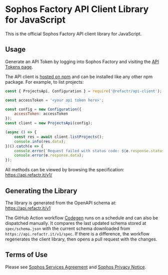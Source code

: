 # Sophos Factory API Client Library for JavaScript

This is the official Sophos Factory API client library for JavaScript.

## Usage

Generate an API Token by logging into Sophos Factory and visiting the [API Tokens page](https://app.refactr.it/user/tokens).

The API client is [hosted on npm](https://www.npmjs.com/package/@refactr/api-client) and can be installed like any other npm package. For example, to list projects:

```js
const { ProjectsApi, Configuration } = require('@refactr/api-client');

const accessToken = '<your api token here>';

const config = new Configuration({
    accessToken: accessToken
});
const client = new ProjectsApi(config);

(async () => {
    const res = await client.listProjects();
    console.info(res.data);
})().catch(e => {
    console.error(`Request failed with status code: ${e.response.status}. Response body:`);
    console.error(e.response.data);
});
```

All methods can be viewed by browsing the specification: https://api.refactr.it/v1/

## Generating the Library

The library is generated from the OpenAPI schema at: https://api.refactr.it/v1

The GitHub Action workflow [Codegen](.github/workflows/gen.yml) runs on a schedule and can also be dispatched manually. It compares the last updated schema stored at `spec/schema.json` with the current schema downloaded from `https://api.refactr.it/v1/spec`. If there is a difference, the workflow regenerates the client library, then opens a pull request with the changes.

## Terms of Use

Please see [Sophos Services Agreement](https://www.sophos.com/en-us/legal/sophos-services-agreement.aspx) and [Sophos Privacy Notice](https://www.sophos.com/en-us/legal/sophos-group-privacy-notice.aspx).
